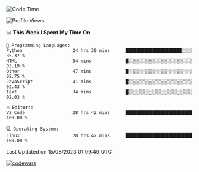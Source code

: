<!--START_SECTION:waka-->
![Code Time](http://img.shields.io/badge/Code%20Time-293%20hrs%208%20mins-blue)

![Profile Views](http://img.shields.io/badge/Profile%20Views-0-blue)

📊 **This Week I Spent My Time On** 

```text
💬 Programming Languages: 
Python                   24 hrs 30 mins      █████████████████████░░░░   85.37 % 
HTML                     54 mins             █░░░░░░░░░░░░░░░░░░░░░░░░   03.19 % 
Other                    47 mins             █░░░░░░░░░░░░░░░░░░░░░░░░   02.75 % 
JavaScript               41 mins             █░░░░░░░░░░░░░░░░░░░░░░░░   02.43 % 
Text                     34 mins             █░░░░░░░░░░░░░░░░░░░░░░░░   02.03 % 

🔥 Editors: 
VS Code                  28 hrs 42 mins      █████████████████████████   100.00 % 

💻 Operating System: 
Linux                    28 hrs 42 mins      █████████████████████████   100.00 % 
```


 Last Updated on 15/08/2023 01:09:49 UTC
<!--END_SECTION:waka-->
[![codewars](https://www.codewars.com/users/Delitel/badges/large)](https://www.codewars.com/users/Delitel)   
